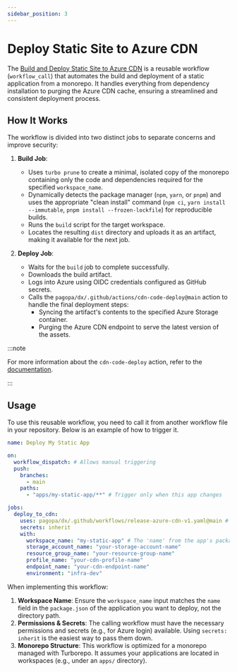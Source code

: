 ```yaml
---
sidebar_position: 3
---
```


# Deploy Static Site to Azure CDN

The
[Build and Deploy Static Site to Azure CDN](https://github.com/pagopa/dx/tree/main/.github/workflows/release-azure-cdn-v1.yaml)
is a reusable workflow (`workflow_call`) that automates the build and deployment
of a static application from a monorepo. It handles everything from dependency
installation to purging the Azure CDN cache, ensuring a streamlined and
consistent deployment process.

## How It Works

The workflow is divided into two distinct jobs to separate concerns and improve
security:

1. **Build Job**:
   - Uses `turbo prune` to create a minimal, isolated copy of the monorepo
     containing only the code and dependencies required for the specified
     `workspace_name`.
   - Dynamically detects the package manager (`npm`, `yarn`, or `pnpm`) and uses
     the appropriate "clean install" command (`npm ci`,
     `yarn install --immutable`, `pnpm install --frozen-lockfile`) for
     reproducible builds.
   - Runs the `build` script for the target workspace.
   - Locates the resulting `dist` directory and uploads it as an artifact,
     making it available for the next job.

2. **Deploy Job**:
   - Waits for the `build` job to complete successfully.
   - Downloads the build artifact.
   - Logs into Azure using OIDC credentials configured as GitHub secrets.
   - Calls the `pagopa/dx/.github/actions/cdn-code-deploy@main` action to handle
     the final deployment steps:
     - Syncing the artifact's contents to the specified Azure Storage container.
     - Purging the Azure CDN endpoint to serve the latest version of the assets.

:::note

For more information about the `cdn-code-deploy` action, refer to the
[documentation](./cdn-deploy.md).

:::

## Usage

To use this reusable workflow, you need to call it from another workflow file in
your repository. Below is an example of how to trigger it.

```yaml
name: Deploy My Static App

on:
  workflow_dispatch: # Allows manual triggering
  push:
    branches:
      - main
    paths:
      - "apps/my-static-app/**" # Trigger only when this app changes

jobs:
  deploy_to_cdn:
    uses: pagopa/dx/.github/workflows/release-azure-cdn-v1.yaml@main # Path to the reusable workflow
    secrets: inherit
    with:
      workspace_name: "my-static-app" # The 'name' from the app's package.json
      storage_account_name: "your-storage-account-name"
      resource_group_name: "your-resource-group-name"
      profile_name: "your-cdn-profile-name"
      endpoint_name: "your-cdn-endpoint-name"
      environment: "infra-dev"
```

When implementing this workflow:

1. **Workspace Name**: Ensure the `workspace_name` input matches the `name`
   field in the `package.json` of the application you want to deploy, not the
   directory path.
2. **Permissions & Secrets**: The calling workflow must have the necessary
   permissions and secrets (e.g., for Azure login) available. Using
   `secrets: inherit` is the easiest way to pass them down.
3. **Monorepo Structure**: This workflow is optimized for a monorepo managed
   with Turborepo. It assumes your applications are located in workspaces (e.g.,
   under an `apps/` directory).
